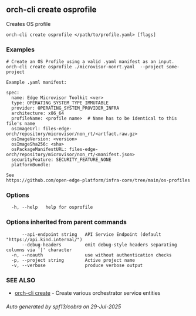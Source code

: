 ## orch-cli create osprofile

Creates OS profile

```
orch-cli create osprofile </path/to/profile.yaml> [flags]
```

### Examples

```
# Create an OS Profile using a valid .yaml manifest as an input.
orch-cli create osprofile ./microvisor-nonrt.yaml  --project some-project

Example .yaml manifest:

spec:
  name: Edge Microvisor Toolkit <ver>
  type: OPERATING_SYSTEM_TYPE_IMMUTABLE
  provider: OPERATING_SYSTEM_PROVIDER_INFRA
  architecture: x86_64
  profileName: <profile name>  # Name has to be identical to this file's name
  osImageUrl: files-edge-orch/repository/microvisor/non_rt/<artfact.raw.gz>
  osImageVersion: <version>
  osImageSha256: <sha>
  osPackageManifestURL: files-edge-orch/repository/microvisor/non_rt/<manifest.json>
  securityFeature: SECURITY_FEATURE_NONE
  platformBundle:

See 
https://github.com/open-edge-platform/infra-core/tree/main/os-profiles
```

### Options

```
  -h, --help   help for osprofile
```

### Options inherited from parent commands

```
      --api-endpoint string   API Service Endpoint (default "https://api.kind.internal/")
      --debug-headers         emit debug-style headers separating columns via '|' character
  -n, --noauth                use without authentication checks
  -p, --project string        Active project name
  -v, --verbose               produce verbose output
```

### SEE ALSO

* [orch-cli create](orch-cli_create.md)	 - Create various orchestrator service entities

###### Auto generated by spf13/cobra on 29-Jul-2025
